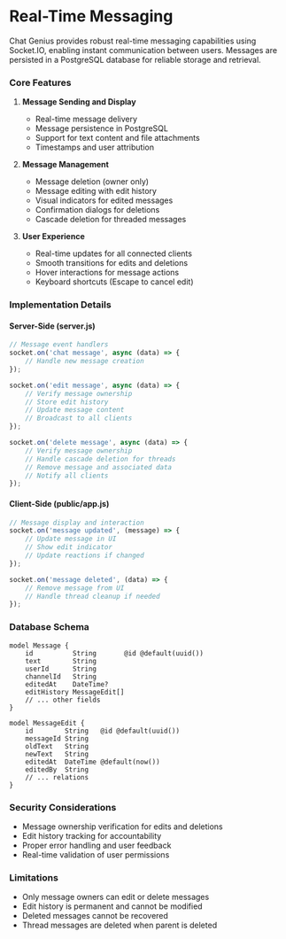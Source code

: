# Real-Time Messaging

Chat Genius provides robust real-time messaging capabilities using Socket.IO, enabling instant communication between users. Messages are persisted in a PostgreSQL database for reliable storage and retrieval.

### Core Features

1. **Message Sending and Display**
   - Real-time message delivery
   - Message persistence in PostgreSQL
   - Support for text content and file attachments
   - Timestamps and user attribution

2. **Message Management**
   - Message deletion (owner only)
   - Message editing with edit history
   - Visual indicators for edited messages
   - Confirmation dialogs for deletions
   - Cascade deletion for threaded messages

3. **User Experience**
   - Real-time updates for all connected clients
   - Smooth transitions for edits and deletions
   - Hover interactions for message actions
   - Keyboard shortcuts (Escape to cancel edit)

### Implementation Details

#### Server-Side (server.js)
```javascript
// Message event handlers
socket.on('chat message', async (data) => {
    // Handle new message creation
});

socket.on('edit message', async (data) => {
    // Verify message ownership
    // Store edit history
    // Update message content
    // Broadcast to all clients
});

socket.on('delete message', async (data) => {
    // Verify message ownership
    // Handle cascade deletion for threads
    // Remove message and associated data
    // Notify all clients
});
```

#### Client-Side (public/app.js)
```javascript
// Message display and interaction
socket.on('message updated', (message) => {
    // Update message in UI
    // Show edit indicator
    // Update reactions if changed
});

socket.on('message deleted', (data) => {
    // Remove message from UI
    // Handle thread cleanup if needed
});
```

### Database Schema
```prisma
model Message {
    id          String       @id @default(uuid())
    text        String
    userId      String
    channelId   String
    editedAt    DateTime?
    editHistory MessageEdit[]
    // ... other fields
}

model MessageEdit {
    id        String   @id @default(uuid())
    messageId String
    oldText   String
    newText   String
    editedAt  DateTime @default(now())
    editedBy  String
    // ... relations
}
```

### Security Considerations
- Message ownership verification for edits and deletions
- Edit history tracking for accountability
- Proper error handling and user feedback
- Real-time validation of user permissions

### Limitations
- Only message owners can edit or delete messages
- Edit history is permanent and cannot be modified
- Deleted messages cannot be recovered
- Thread messages are deleted when parent is deleted 